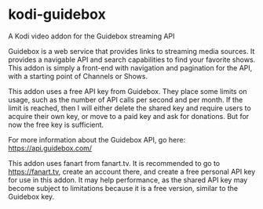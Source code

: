 # kodi-guidebox
A Kodi video addon for the Guidebox streaming API

Guidebox is a web service that provides links to streaming media sources.  It provides a navigable API and search capabilities to find your favorite shows. This addon is simply a front-end with navigation and pagination for the API, with a starting point of Channels or Shows. 

This addon uses a free API key from Guidebox.  They place some limits on usage, such as the number of API calls per second and per month.  If the limit is reached, then I will either delete the shared key and require users to acquire their own key, or move to a paid key and ask for donations.  But for now the free key is sufficient.

For more information about the Guidebox API, go here: https://api.guidebox.com/

This addon uses fanart from fanart.tv.  It is recommended to go to https://fanart.tv, create an account there, and create a free personal API key for use in this addon.  It may help performance, as the shared API key may become subject to limitations because it is a free version, similar to the Guidebox key.
